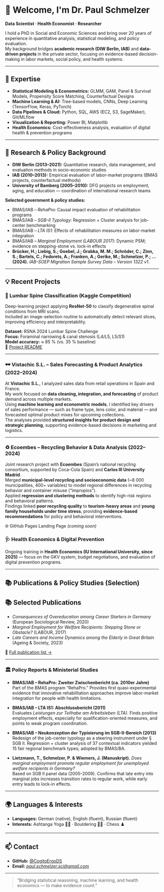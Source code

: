 # 👋 Welcome, I'm Dr. Paul Schmelzer

**Data Scientist · Health Economist · Researcher**

I hold a PhD in Social and Economic Sciences and bring over 20 years of experience in quantitative analysis, statistical modeling, and policy evaluation.  
My background bridges **academic research (DIW Berlin, IAB)** and **data-driven projects** in the private sector, focusing on evidence-based decision-making in labor markets, social policy, and health systems.


---

## 🧠 Expertise

- **Statistical Modeling & Econometrics:** GLMM, GAM, Panel & Survival Models, Propensity Score Matching, Counterfactual Designs  
- **Machine Learning & AI:** Tree-based models, CNNs, Deep Learning (TensorFlow, Keras, PyTorch)  
- **Data Pipelines & Cloud:** Python, SQL, AWS (EC2, S3, SageMaker), Git/MLflow  
- **Visualization & Reporting:** Power BI, Matplotlib  
- **Health Economics:** Cost-effectiveness analysis, evaluation of digital health & prevention programs  

---

## 🔬 Research & Policy Background

- **DIW Berlin (2013–2021):** Quantitative research, data management, and evaluation methods in socio-economic studies  
- **IAB (2010–2013):** Empirical evaluation of labor-market programs (BMAS projects, counterfactual methods)  
- **University of Bamberg (2005–2010):** DFG projects on employment, aging, and education — coordination of international research teams  

**Selected government & policy studies:**
- BMAS/IAB – *RehaPro*: Causal impact evaluation of rehabilitation programs  
- BMAS/IAB – *SGB-II Typology*: Regression + Cluster analysis for job-center benchmarking  
- BMAS/IAB – *LTA IS1*: Effects of rehabilitation measures on labor-market integration  
- BMAS/IAB – *Marginal Employment (LABOUR 2017)*: Dynamic PSM; evidence on stepping-stone vs. lock-in effects
- **Brücker, H.; Liebig, S.; Goebel, J.; Grabka, M. M.; Schröder, C.; Zinn, S.; Bartels, C.; Fedorets, A.; Franken, A.; Gerike, M.; **Schmelzer, P.**; … (2024).** *IAB-SOEP Migration Sample Survey Data – Version 1322 v1*.  

---
## 💡 Recent Projects

### 🧩 Lumbar Spine Classification (Kaggle Competition)
Deep-learning project applying **ResNet-50** to classify degenerative spinal conditions from MRI scans.  
Included an image-selection routine to automatically detect relevant slices, improving efficiency and interpretability.  

**Dataset:** RSNA 2024 Lumbar Spine Challenge  
**Focus:** Foraminal narrowing & canal stenosis (L4/L5, L5/S1)  
**Model accuracy:** ≈ 85 % (vs. 35 % baseline)  
🔗 [Project README](https://github.com/CogitoErgoDS/Spine_Degenerative_Classification#readme)

---

### 🕶️ Vistachic S.L. – Sales Forecasting & Product Analytics (2022–2024)
At **Vistachic S.L.**, I analyzed sales data from retail operations in Spain and France.  
My work focused on **data cleaning, integration, and forecasting** of product demand across multiple markets.  
Using **machine learning and econometric models**, I identified key drivers of sales performance — such as frame type, lens color, and material — and forecasted optimal product mixes for upcoming collections.  
The analyses provided **structured insights for product design and strategic planning**, supporting evidence-based decisions in marketing and logistics.

---

### ♻️ Ecoembes – Recycling Behavior & Data Analysis (2022–2024)
Joint research project with **Ecoembes** (Spain’s national recycling consortium, supported by Coca-Cola Spain) and **Carlos III University Madrid**.  
Merged **municipal-level recycling and socioeconomic data** (~8 000 municipalities, 400+ variables) to model regional differences in recycling behavior and container misuse (“impropios”).  
Applied **regression and clustering methods** to identify high-risk regions and behavioral patterns.  
Findings linked **poor recycling quality** to **tourism-heavy areas** and **young family households under time stress**, providing **evidence-based recommendations** for policy and behavioral interventions.



🌐 GitHub Pages Landing Page *(coming soon)*


### 🩺 Health Economics & Digital Prevention
Ongoing training in **Health Economics (IU International University, since 2025)** — focus on the GKV system, budget negotiations, and evaluation of digital prevention programs.

---

## 📚 Publications & Policy Studies (Selection)

## 📚 Selected Publications

- *Consequences of Overeducation among Career Starters in Germany* (European Sociological Review, 2020)  
- *Marginal Employment for Welfare Recipients: Stepping Stone or Obstacle?* (LABOUR, 2017)  
- *Late Careers and Income Dynamics among the Elderly in Great Britain* (Ageing & Society, 2023)

📘 [Full publication list →](https://github.com/CogitoErgoDS/Publication-List)

---

### 🏛 Policy Reports & Ministerial Studies

- **BMAS/IAB – RehaPro: Zweiter Zwischenbericht (ca. 2010er Jahre)**  
  Part of the BMAS program “RehaPro.” Provides first quasi-experimental evidence that innovative rehabilitation approaches improve labor-market integration for people with health limitations.

- **BMAS/IAB – LTA IS1: Abschlussbericht (2011)**  
  Evaluates *Leistungen zur Teilhabe am Arbeitsleben (LTA)*. Finds positive employment effects, especially for qualification-oriented measures, and points to weak program coordination.

- **BMAS/IAB – Neukonzeption der Typisierung im SGB-II-Bereich (2013)**  
  Redesign of the job-center typology as a steering instrument under § SGB II. Regression + cluster analysis of 37 contextual indicators yielded 15 fair regional benchmark types; adopted by BMAS/BA.

- **Lietzmann, T., Schmelzer, P. & Wiemers, J. (Manuskript).** *Does marginal employment promote regular employment for unemployed welfare recipients in Germany?*  
  Based on SGB II panel data (2005–2009). Confirms that late entry into marginal jobs increases transition rates to regular work, while early entry leads to lock-in effects.



---

## 🌍 Languages & Interests

- **Languages:** German (native), English (fluent), Russian (fluent)  
- **Interests:** Ashtanga Yoga 🧘‍♂️ · Bouldering 🧗‍♂️ · Chess ♟️

---

## 📫 Contact

- **GitHub:** [@CogitoErgoDS](https://github.com/CogitoErgoDS)  
- **Email:** *paul.schmelzer.sci@gmail.com*

---

> “Bridging statistical reasoning, machine learning, and health economics — to make evidence count.”
